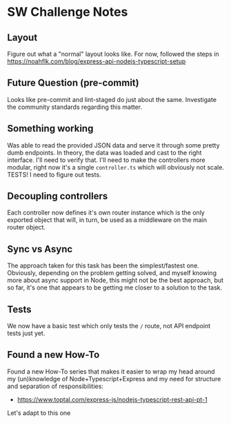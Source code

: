 # SW Challenge Notes

## Layout

Figure out what a "normal" layout looks like.
For now, followed the steps in https://noahflk.com/blog/express-api-nodejs-typescript-setup

## Future Question (pre-commit)

Looks like pre-commit and lint-staged do just about the same. Investigate the community standards regarding this matter.

## Something working

Was able to read the provided JSON data and serve it through some pretty dumb endpoints.
In theory, the data was loaded and cast to the right interface. I'll need to verify that.
I'll need to make the controllers more modular, right now it's a single `controller.ts` which will obviously not
scale.
TESTS! I need to figure out tests.

## Decoupling controllers

Each controller now defines it's own router instance which is the only exported object that will, in turn, be used as a
middleware on the main router object.

## Sync vs Async

The approach taken for this task has been the simplest/fastest one.
Obviously, depending on the problem getting solved, and myself knowing more about async support in Node, this might not
be the best approach, but so far, it's one that appears to be getting me closer to a solution to the task.

## Tests

We now have a basic test which only tests the `/` route, not API endpoint tests just yet.

## Found a new How-To

Found a new How-To series that makes it easier to wrap my head around my (un)knowledge of Node+Typescript+Express and my
need for structure and separation of responsibilities:

- https://www.toptal.com/express-js/nodejs-typescript-rest-api-pt-1

Let's adapt to this one
